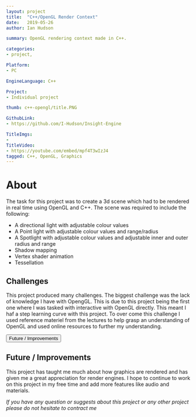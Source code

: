 ```yaml
---
layout: project
title:  "C++/OpenGL Render Context"
date:   2019-05-26 
author: Ian Hudson

summary: OpenGL rendering context made in C++.

categories:
- project,

Platform:
- PC

EngineLanguage: C++

Project:
- Individual project

thumb: c++-opengl/title.PNG

GithubLink:
- https://github.com/I-Hudson/Insight-Engine

TitleImgs:
- 
TitleVideo:
- https://youtube.com/embed/mpf4T3wIzJ4
tagged: C++, OpenGL, Graphics
---
```


# About 
The task for this project was to create a 3d scene which had to be rendered in real time using OpenGL and C++. 
The scene was required to include the following:
- A directional light with adjustable colour values
- A Point light with adjustable colour values and range/radius
- A Spotlight with adjustable colour values and adjustable inner and outer radius and range
- Shadow mapping
- Vertex shader animation
- Tessellation


## Challenges
This project produced many challenges. The biggest challenge was the lack of knowledge I have with OpengGL. This is due to this project being the first one where I was tasked with interactive with OpenGL directly. This meant I haf a step learning curve with this project. To over come this challenge I used reference materiel from the lectures to help grasp an understanding of OpenGL and used online resources to further my understanding.

<button type="button" class="btn btn-info" data-toggle="collapse" data-target="#improvments">Future / Improvements</button>
<div id="improvments" class="collapse">
<h2>Future / Improvements</h2>
<p>
This project has taught me much about how graphics are rendered and has given me a great appreciation for render engines. I hope to continue to work on this project in my free time and add more features like audio and materials.
</p>
</div>

<i>If you have any question or suggests about this project or any other project please do not hesitate to contract me<i/>